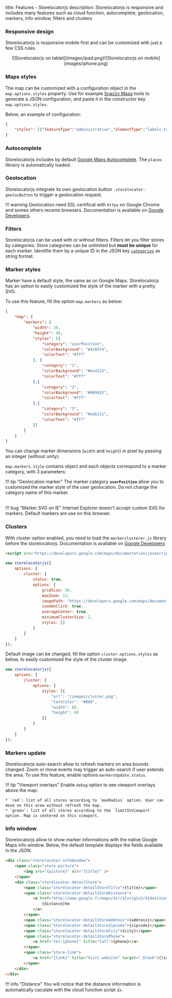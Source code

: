 title: Features - Storelocatorjs
description: Storelocatorjs is responsive and includes many features such as cloud function, autocomplete, geolocation, markers, info window, filters and clusters

### Responsive design

Storelocatorjs is responsive mobile first and can be customized with just a few CSS rules.

<center class="wrapper-screenshot-touch">
![Storelocatorjs on tablet](images/ipad.png)![Storelocatorjs on mobile](images/iphone.png)
</center>

### Maps styles

The map can be customized with a configuration object in the `map.options.styles` property. Use for example <a href="https://snazzymaps.com/" title="Snazzy Maps" target="_blank">Snazzy Maps</a> tools to generate a JSON configuration, and paste it in the constructor key `map.options.styles`.

Below, an example of configuration:

```json
{
    "styles": [{"featureType":"administrative","elementType":"labels.text.fill","stylers":[{"color":"#6195a0"}]},{"featureType":"administrative.province","elementType":"geometry.stroke","stylers":[{"visibility":"off"}]},{"featureType":"landscape","elementType":"geometry","stylers":[{"lightness":"0"},{"saturation":"0"},{"color":"#f5f5f2"},{"gamma":"1"}]},{"featureType":"landscape.man_made","elementType":"all","stylers":[{"lightness":"-3"},{"gamma":"1.00"}]},{"featureType":"landscape.natural.terrain","elementType":"all","stylers":[{"visibility":"off"}]},{"featureType":"poi","elementType":"all","stylers":[{"visibility":"off"}]},{"featureType":"poi.park","elementType":"geometry.fill","stylers":[{"color":"#bae5ce"},{"visibility":"on"}]},{"featureType":"road","elementType":"all","stylers":[{"saturation":-100},{"lightness":45},{"visibility":"simplified"}]},{"featureType":"road.highway","elementType":"all","stylers":[{"visibility":"simplified"}]},{"featureType":"road.highway","elementType":"geometry.fill","stylers":[{"color":"#fac9a9"},{"visibility":"simplified"}]},{"featureType":"road.highway","elementType":"labels.text","stylers":[{"color":"#4e4e4e"}]},{"featureType":"road.arterial","elementType":"labels.text.fill","stylers":[{"color":"#787878"}]},{"featureType":"road.arterial","elementType":"labels.icon","stylers":[{"visibility":"off"}]},{"featureType":"transit","elementType":"all","stylers":[{"visibility":"simplified"}]},{"featureType":"transit.station.airport","elementType":"labels.icon","stylers":[{"hue":"#0a00ff"},{"saturation":"-77"},{"gamma":"0.57"},{"lightness":"0"}]},{"featureType":"transit.station.rail","elementType":"labels.text.fill","stylers":[{"color":"#43321e"}]},{"featureType":"transit.station.rail","elementType":"labels.icon","stylers":[{"hue":"#ff6c00"},{"lightness":"4"},{"gamma":"0.75"},{"saturation":"-68"}]},{"featureType":"water","elementType":"all","stylers":[{"color":"#eaf6f8"},{"visibility":"on"}]},{"featureType":"water","elementType":"geometry.fill","stylers":[{"color":"#c7eced"}]},{"featureType":"water","elementType":"labels.text.fill","stylers":[{"lightness":"-49"},{"saturation":"-53"},{"gamma":"0.79"}]
}
```

### Autocomplete

Storelocatorjs includes by default [Google Maps Autocomplete](https://developers.google.com/maps/documentation/javascript/places-autocomplete). The `places` librairy is automatically loaded.

### Geolocation

Storelocatorjs integrate its own geolocation button `.storelocator-geolocButton` to trigger a geolocation request.

!!! warning
    Geolocation need SSL certificat with `https` on Google Chrome and somes others recents browsers. Documentation is available on [Google Developers](https://developers.google.com/web/updates/2016/04/geolocation-on-secure-contexts-only).

### Filters

Storelocatorjs can be used with or without filters. Filters let you filter stores by categories. Store categories can be unlimited but **must be unique** for each marker. Identifie them by a unique ID in the JSON key [`categories`](getting-started.html#category) as string format.

### Marker styles

Marker have a default style, the same as on Google Maps. Storelocatorjs has an option to easily customized the style of the marker with a pretty SVG.

To use this feature, fill the option `map.markers` as below:

```json
{
    "map": {
        "markers": {
            "width": 30,
            "height": 40,
            "styles": [{
                "category": "userPosition",
                "colorBackground": "#4285f4",
                "colorText": "#fff"
            }, {
                "category": "1",
                "colorBackground": "#ec4233",
                "colorText": "#fff"
            },{
                "category": "2",
                "colorBackground": "#009925",
                "colorText": "#fff"
            },{
                "category": "3",
                "colorBackground": "#eeb211",
                "colorText": "#fff"
            }]
        }
    }
}
```

You can change marker dimensions (`width` and `height`) in pixel by passing an integer (without unity).

`map.markers.style` contains object and each objects correspond to a marker category, with 3 parameters:

!!! tip "Geolocation marker"
    The marker category __`userPosition`__ allow you to customized the marker style of the user geolocation. Do not change the category name of this marker.<br /><br />

!!! bug "Marker SVG on IE"
    Internet Explorer doesn't accept custom SVG for markers. Default markers are use on this browser.

### Clusters

With cluster option enabled, you need to load the `markerclusterer.js` library before the storelocatorjs. Documentation is available on [Google Developers](https://developers.google.com/maps/documentation/javascript/marker-clustering)

```html
<script src="https://developers.google.com/maps/documentation/javascript/examples/markerclusterer/markerclusterer.js"></script>
```

```javascript
new storelocatorjs({
    options: {
        cluster: {
            status: true,
            options: {
                gridSize: 50,
                maxZoom: 13,
                imagePath: "https://developers.google.com/maps/documentation/javascript/examples/markerclusterer/m",
                zoomOnClick: true,
                averageCenter: true,
                minimumClusterSize: 2,
                styles: []
            }
        }
    }
});
```

Default image can be changed, fill the option `cluster.options.styles` as below, to easily customized the style of the cluster image.

```javascript hl_lines="6 7 8 9"
new storelocatorjs({
    options: {
        cluster: {
            options: {
                styles: [{
                    "url": "/images/cluster.png",
                    "textColor": "#000",
                    "width": 60,
                    "height": 60
                }]
            }
        }
    }
});
```

### Markers update

Storelocatorjs auto-search allow to refresh markers on area bounds changed. Zoom or move events may trigger an auto-search if user extends the area. To use this feature, enable options `markersUpdate.status`.

!!! tip "Viewport overlays"
    Enable `debug` option to see viewport overlays above the map:

    * `red`: list of all stores according to `maxRadius` option. User can move on this area without refresh the map.
    * `green`: list of all stores according to the `limitInViewport` option. Map is centered on this viewport.

### Info window

Storelocatorjs allow to show marker informations with the native Google Maps info window. Below, the default template displays the fields available in the JSON.

```html
<div class="storelocator-infoWindow">
    <span class="store-picture">
        <img src="{picture}" alt="{title}" />
    </span>
    <div class="storelocator-detailStore">
        <span class="storelocator-detailStoreTitle">{title}</span>
        <span class="storelocator-detailStoreDistance">
            <a href="http://www.google.fr/maps/dir/${origin}/${destination}" title="Itinerary" target="_blank">
                {distance}km
            </a>
        </span>
        <span class="storelocator-detailStoreAddress">{address}</span>
        <span class="storelocator-detailStoreZipcode">{zipcode}</span>
        <span class="storelocator-detailStoreCity">{city}</span>
        <span class="storelocator-detailStorePhone">
            <a href="tel:{phone}" title="Call">{phone}</a>
        </span>
        <span class="store-link">
            <a href="{link}" title="Visit website" target="_blank">{link}</a>
        </span>
    </div>
</div>
```

!!! info "Distance"
    You will notice that the distance information is automatically caculate with the cloud function script 👍.

<script>
  ((window.gitter = {}).chat = {}).options = {
    room: 'store-locator/store-locator'
  };
</script>
<script src="https://sidecar.gitter.im/dist/sidecar.v1.js" async defer></script>